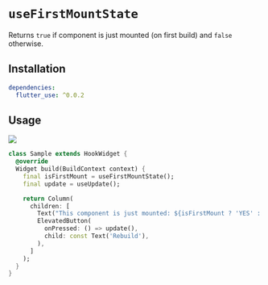 # `useFirstMountState`

Returns `true` if component is just mounted (on first build) and `false` otherwise.

## Installation

```yaml
dependencies:
  flutter_use: ^0.0.2
```

## Usage

[![](https://img.shields.io/badge/demo-%20%20%20%F0%9F%9A%80-green.svg)]((https://dartpad.dev/?id=c9b6853d726ae29dcf902efcf7e85dc6&null_safety=true))

```dart
class Sample extends HookWidget {
  @override
  Widget build(BuildContext context) {
    final isFirstMount = useFirstMountState();
    final update = useUpdate();

    return Column(
      children: [
        Text("This component is just mounted: ${isFirstMount ? 'YES' : 'NO'}"),
        ElevatedButton(
          onPressed: () => update(),
          child: const Text('Rebuild'),
        ),
      ]
    );
  }
}
```
